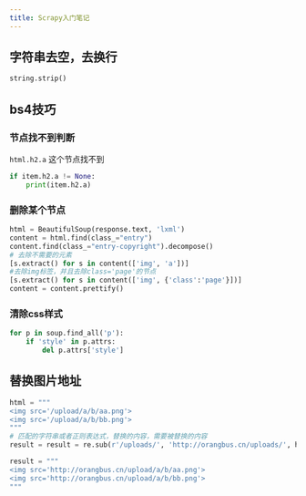 ```yaml
---
title: Scrapy入门笔记
---
```


## 字符串去空，去换行

```python
string.strip()
```

## bs4技巧

### 节点找不到判断

`html.h2.a` 这个节点找不到

```python
if item.h2.a != None:
    print(item.h2.a)
```

### 删除某个节点

```python
html = BeautifulSoup(response.text, 'lxml')
content = html.find(class_="entry")
content.find(class_="entry-copyright").decompose()
# 去除不需要的元素
[s.extract() for s in content(['img', 'a'])]
#去除img标签，并且去除class='page'的节点
[s.extract() for s in content(['img', {'class':'page'}])] 
content = content.prettify()
```

### 清除css样式

```python
for p in soup.find_all('p'):
    if 'style' in p.attrs:
        del p.attrs['style']
```

## 替换图片地址

```python
html = """
<img src='/upload/a/b/aa.png'>
<img src='/upload/a/b/bb.png'>
"""
# 匹配的字符串或者正则表达式，替换的内容，需要被替换的内容
result = result = re.sub(r'/uploads/', 'http://orangbus.cn/uploads/', html)

result = """
<img src='http://orangbus.cn/upload/a/b/aa.png'>
<img src='http://orangbus.cn/upload/a/b/bb.png'>
"""
```



